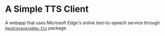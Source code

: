 # A Simple TTS Client

A webapp that uses Microsoft Edge's online text-to-speech service through [`@andresaya/edge-tts`](https://www.npmjs.com/package/@andresaya/edge-tts) package.
